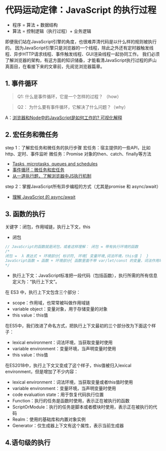 # 代码运动定律：JavaScript 的执行过程

- 程序 = 算法 + 数据结构
- 算法 = 控制逻辑（执行过程）+ 业务逻辑

即便我们站在JavaScript引擎的角度，也很难弄清代码是以什么样的规则被执行的。
因为JavaScript引擎只是浏览器的一个线程，除此之外还有定时器触发线程、异步HTTP请求线程、事件触发线程、GUI渲染线程一起协同工作。
我们必须了解浏览器的架构，有这方面的知识储备，才能看清JavaScript执行过程的庐山真面目，在看接下来的文章前，先阅览浏览器篇章。


## 1. 事件循环

> Q1: 什么是事件循环，它是一个怎样的过程？ （how）

> Q2： 为什么要有事件循环，它解决了什么问题？（why）

A：[浏览器和Node中的JavaScript是如何工作的? 可视化解释](https://juejin.im/post/5d693d8b6fb9a06aca383488)

## 2. 宏任务和微任务

step 1：了解宏任务和微任务的执行步骤
宏任务：宿主提供的一些API，比如 http、定时、事件监听
微任务：Promise 对象的then、catch、finally等方法

- [Tasks, microtasks, queues and schedules](https://jakearchibald.com/2015/tasks-microtasks-queues-and-schedules/)
- [事件循环：微任务和宏任务](https://zh.javascript.info/event-loop)
- [从一道执行题，了解浏览器中JS执行机制](https://juejin.im/post/5b0e84d0f265da08c86fa580)

step 2：掌握JavaScript所有异步编程的方式（尤其是promise 和 async/await）

- [理解 JavaScript 的 async/await](https://segmentfault.com/a/1190000007535316)

## 3. 函数的执行

关键字：闭包，作用域链，执行上下文，this

- 闭包
```JavaScript
// JavaScript的函数就是闭包，或者这样理解： 闭包 = 带有执行环境的函数
/*
闭包 =  λ 表达式 + 环境部分{ 标识符, 环境[ 变量环境,词法环境，this值 ]  }
JavaScript函数 = 函数 + 环境部分{ 函数里面不带 var/let/const 的变量，词法作用域[ score,this ] }
*/
```
- 执行上下文：JavaScript标准把一段代码（包括函数），执行所需的所有信息定义为：“执行上下文”。
  
在 ES3 中，执行上下文包含三个部分：
- scope：作用域，也常常被叫做作用域链
- variable object：变量对象，用于存储变量的对象
- this value：this值

在ES5中，我们改进了命名方式，把执行上下文最初的三个部分改为下面这个样子：
- lexical environment：词法环境，当获取变量时使用
- variable environment：变量环境，当声明变量时使用
- this value：this值
  
在ES2018中，执行上下文又变成了这个样子，this值被归入lexical environment，但是增加了不少内容：
- lexical environment：词法环境，当获取变量或者this值时使用
- variable environment：变量环境，当声明变量时使用
- code evaluation state：用于恢复代码执行位置
- Function：执行的任务是函数时使用，表示正在被执行的函数
- ScriptOrModule：执行的任务是脚本或者模块时使用，表示正在被执行的代码
- Realm：使用的基础库和内置对象实例
- Generator：仅生成器上下文有这个属性，表示当前生成器








## 4.语句级的执行
